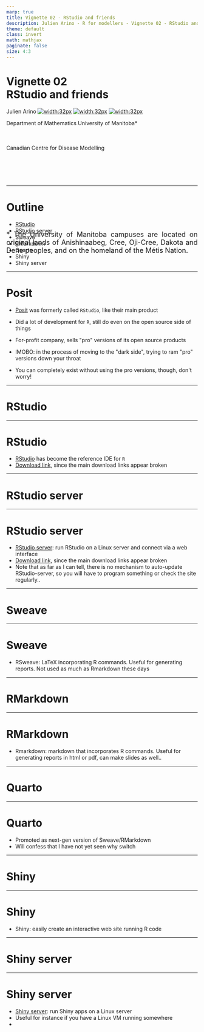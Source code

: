 ```yaml
---
marp: true
title: Vignette 02 - RStudio and friends
description: Julien Arino - R for modellers - Vignette 02 - RStudio and friends.
theme: default
class: invert
math: mathjax
paginate: false
size: 4:3
---
```


<style>
  img[alt~="center"] {
    display: block;
    margin: 0 auto;
  }
</style>

<!-- backgroundColor: black -->
<!-- _backgroundImage: "linear-gradient(to top, #85110d, 1%, black)" -->
# Vignette 02<br>RStudio and friends

Julien Arino [![width:32px](https://raw.githubusercontent.com/julien-arino/presentations/main/FIGS/icons/email-round.png)](mailto:Julien.Arino@umanitoba.ca) [![width:32px](https://raw.githubusercontent.com/julien-arino/presentations/main/FIGS/icons/world-wide-web.png)](https://julien-arino.github.io/) [![width:32px](https://raw.githubusercontent.com/julien-arino/presentations/main/FIGS/icons/github-icon.png)](https://github.com/julien-arino)

Department of Mathematics
University of Manitoba*

<div style = "font-size:18px; margin-top:-10px; padding-bottom:30px;"></div>

Canadian Centre for Disease Modelling

<div style = "text-align: justify; position: relative; bottom: -5%; font-size:18px;">
* The University of Manitoba campuses are located on original lands of Anishinaabeg, Cree, Oji-Cree, Dakota and Dene peoples, and on the homeland of the Métis Nation.</div>

---

<!-- _backgroundImage: "radial-gradient(red,30%,black)" -->
# Outline

- [RStudio](#rstudio)
- [RStudio server](#rstudio-server)
- Sweave
- RMarkdown
- Quarto
- Shiny
- Shiny server

---

# Posit

- [Posit](https://posit.co/) was formerly called `RStudio`, like their main product

- Did a lot of development for `R`, still do even on the open source side of things

- For-profit company, sells "pro" versions of its open source products

- IMOBO: in the process of moving to the "dark side", trying to ram "pro" versions down your throat

- You can completely exist without using the pro versions, though, don't worry!

---

<!-- _backgroundImage: "linear-gradient(to bottom, red, black)" -->
# <!--fit-->RStudio

---

# RStudio

- [RStudio](https://posit.co/products/open-source/rstudio/) has become the reference IDE for `R`
- [Download link](https://posit.co/download/rstudio-desktop/), since the main download links appear broken

---

<!-- _backgroundImage: "linear-gradient(to bottom, red, black)" -->
# <!--fit-->RStudio server

---

# RStudio server

- [RStudio server](https://posit.co/products/open-source/rstudio-server/): run RStudio on a Linux server and connect via a web interface
- [Download link](https://posit.co/download/rstudio-server/), since the main download links appear broken
- Note that as far as I can tell, there is no mechanism to auto-update RStudio-server, so you will have to program something or check the site regularly..

---

<!-- _backgroundImage: "linear-gradient(to bottom, red, black)" -->
# <!--fit-->Sweave

---

# Sweave

- RSweave: LaTeX incorporating R commands. Useful for generating reports. Not used as much as Rmarkdown these days

---

<!-- _backgroundImage: "linear-gradient(to bottom, red, black)" -->
# <!--fit-->RMarkdown

---

# RMarkdown

- Rmarkdown: markdown that incorporates R commands. Useful for generating reports in html or pdf, can make slides as well..

---

<!-- _backgroundImage: "linear-gradient(to bottom, red, black)" -->
# <!--fit-->Quarto

---

# Quarto

- Promoted as next-gen version of Sweave/RMarkdown
- Will confess that I have not yet seen why switch

---

<!-- _backgroundImage: "linear-gradient(to bottom, red, black)" -->
# <!--fit-->Shiny

---

# Shiny

- Shiny: easily create an interactive web site running R code

---

<!-- _backgroundImage: "linear-gradient(to bottom, red, black)" -->
# <!--fit-->Shiny server

---

# Shiny server

- [Shiny server](https://posit.co/products/open-source/shinyserver/): run Shiny apps on a Linux server
- Useful for instance if you have a Linux VM running somewhere
- 

